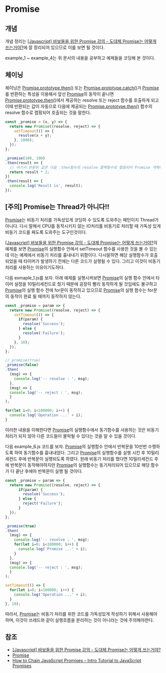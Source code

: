 # Promise

## 개념

개념 정리는 [[Javascript] 바보들을 위한 Promise 강의 - 도대체 Promise는 어떻게 쓰는거야?](http://programmingsummaries.tistory.com/325)에 잘 정리되어 있으므로 이를 보면 될 것이다.

example_1 ~ example_4는 위 문서의 내용을 공부하고 예제들을 코딩해 본 것이다.

## 체이닝

체이닝은 [Promise.prototype.then()](https://developer.mozilla.org/en-US/docs/Web/JavaScript/Reference/Global_Objects/Promise/then) 또는 [Promise.prototype.catch()](https://developer.mozilla.org/en-US/docs/Web/JavaScript/Reference/Global_Objects/Promise/catch)가 [Promise](https://developer.mozilla.org/en/docs/Web/JavaScript/Reference/Global_Objects/Promise)를 반환하는 특성을 이용해서 앞선 [Promise](https://developer.mozilla.org/en/docs/Web/JavaScript/Reference/Global_Objects/Promise)의 동작이 끝나면 [Promise.prototype.then()](https://developer.mozilla.org/en-US/docs/Web/JavaScript/Reference/Global_Objects/Promise/then)에서 제공하는 resolve 또는 reject 함수를 호출하게 되고 이때 반환되는 값이 자동으로 다음에 제공되는 [Promise.prototype.then()](https://developer.mozilla.org/en-US/docs/Web/JavaScript/Reference/Global_Objects/Promise/then) 함수의 resolve 함수로 랩핑되어 호출되는 것을 말한다.

```javascript
const _promise = (x, y) => {
  return new Promise((resolve, reject) => {
    setTimeout(() => {
      resolve(x + y);
    }, 1000);
  });
};

_promise(100, 100)
.then(result => {
  // 여기서 반환된 값은 다음 .then함수의 resolve 콜백함수로 랩핑되어 Promise 객체에 전달되어 실행된다.
  return result * 2;  
})
.then(result => {
  console.log('Result is', result);
});

```

## [주의] Promise는 Thread가 아니다!!

[Promise](https://developer.mozilla.org/en/docs/Web/JavaScript/Reference/Global_Objects/Promise)는 비동기 처리를 가독성있게 코딩하 수 있도록 도와주는 패턴이지 Thread가 아니다. 다시 말해서 CPU를 동작시키지 않는 IO처리를 비동기로 처리할 때 가독성 있게 비동기 코드를 짜도록 도와주는 도구인것이다.

[[Javascript] 바보들을 위한 Promise 강의 - 도대체 Promise는 어떻게 쓰는거야?](http://programmingsummaries.tistory.com/325)의 예제를 보면 [Promise](https://developer.mozilla.org/en/docs/Web/JavaScript/Reference/Global_Objects/Promise)의 실행함수 안에서 setTimeout 함수를 사용한 것을 볼 수 있는데 이는 예제에서 비동기 처리를 흉내내기 위함이다. 다시말하면 해당 실행함수가 호출 되었을 때 타이머가 발생하기 전에는 다른 코드가 실행될 수 있다. 그리고 이것이 비동기 처리를 사용하는 이유이기도하다.

다음 exmaple_1.js를 보자. 아래 예제를 실행시켜보면 [Promise](https://developer.mozilla.org/en/docs/Web/JavaScript/Reference/Global_Objects/Promise)의 실행 함수 안에서 타이머 설정을 10밀리세컨드로 줬기 때문에 굉장히 빨리 동작하게 될 것임에도 불구하고 [Promise](https://developer.mozilla.org/en/docs/Web/JavaScript/Reference/Global_Objects/Promise)의 실행 함수 전에 for문이 동작하고 있으므로 [Promise](https://developer.mozilla.org/en/docs/Web/JavaScript/Reference/Global_Objects/Promise)의 실행 함수는 for문의 동작이 완료 될 때까지 동작하지 않는다.

```javascript
const _promise = param => {
  return new Promise((resolve, reject) => {
    setTimeout(() => {
      if(param) {
        resolve('Success');
      } else {
        resolve('Failure');
      }
    }, 10);
  });
};

//_promise(true)
_promise(false)
.then(
  (msg) => {
    console.log('-- resolve : ', msg);
  },
  (msg) => {
  console.log('-- reject : ', msg);
  }
);

for(let i=0; i<100000; i++) {
  console.log('Operation ...' + i);
}
```

이러한 내용을 이해한다면 [Promise](https://developer.mozilla.org/en/docs/Web/JavaScript/Reference/Global_Objects/Promise)의 실행함수에서 동기함수를 사용하는 것은 비동기 처리가 되지 않아 다른 코드들이 블락될 수 있다는 것을 알 수 있을 것이다.

다음 example_6.js 코드를 보자. [Promise](https://developer.mozilla.org/en/docs/Web/JavaScript/Reference/Global_Objects/Promise)의 실행함수 안에서 반복문을 10만번 수행하도록 하여 동기함수를 흉내내었다. 그리고 [Promise](https://developer.mozilla.org/en/docs/Web/JavaScript/Reference/Global_Objects/Promise)의 실행함수를 실행 시킨 후 10밀리세컨드 후에 반복문이 실행되도록 하였다. 원래 비동기 처리를 했다면 10밀리세컨드 후에 반복문이 동작해야하지만 [Promise](https://developer.mozilla.org/en/docs/Web/JavaScript/Reference/Global_Objects/Promise)의 실행함수는 동기처리되어 있으므로 해당 함수가 다 끝난 후에야 반복문이 실행 될 것이다.

```javascript
const _promise = param => {
  return new Promise((resolve, reject) => {
      if(param) {
        resolve('Success');
      } else {
        reject('Failure');
      }
  });
};

_promise(true)
.then(
  (msg) => {
    console.log('-- resolve : ', msg);
    for(let i=0; i<100000; i++) {
      console.log('Promise ...' + i);
    }
  },
  (msg) => {
  console.log('-- reject : ', msg);
  }
);

setTimeout(() => {
  for(let i=0; i<100000; i++) {
    console.log('Operation ...' + i);
  }
}, 10);
```

따라서, [Promise](https://developer.mozilla.org/en/docs/Web/JavaScript/Reference/Global_Objects/Promise)는 비동기 처리를 위한 코드를 가독성있게 작성하기 위해서 사용해야하며, 이것이 쓰레드와 같이 실행흐름을 분리하는 것이 아니라는 것에 주의해야한다. 


## 참조

* [[Javascript] 바보들을 위한 Promise 강의 - 도대체 Promise는 어떻게 쓰는거야?](http://programmingsummaries.tistory.com/325)
* [Promise](https://developer.mozilla.org/en/docs/Web/JavaScript/Reference/Global_Objects/Promise)
* [How to Chain JavaScript Promises – Intro Tutorial to JavaScript Promises](https://html5hive.org/how-to-chain-javascript-promises/)
